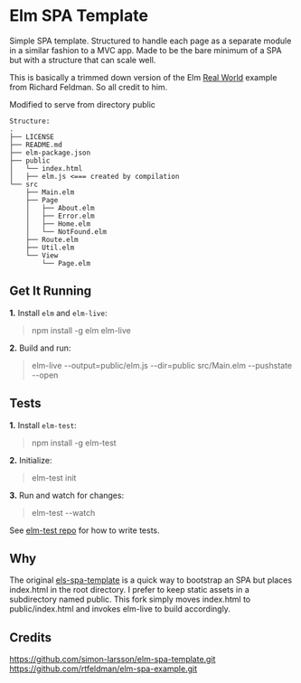 # Elm SPA Template

Simple SPA template.  Structured to handle each page as a separate module in a similar fashion to a MVC app. Made to be the bare minimum of a SPA but with a structure that can scale well.

This is basically a trimmed down version of the Elm [Real World](https://github.com/rtfeldman/elm-spa-example "Real World") example from Richard Feldman. So all credit to him.

Modified to serve from directory public

```
Structure:
.
├── LICENSE
├── README.md
├── elm-package.json
├── public
│   └── index.html
│   ├── elm.js <=== created by compilation
└── src
    ├── Main.elm
    ├── Page
    │   ├── About.elm
    │   ├── Error.elm
    │   ├── Home.elm
    │   └── NotFound.elm
    ├── Route.elm
    ├── Util.elm
    └── View
        └── Page.elm
```

## Get It Running

**1.** Install `elm` and `elm-live`:

> npm install -g elm elm-live

**2.** Build and run:

> elm-live --output=public/elm.js --dir=public src/Main.elm --pushstate --open

## Tests

**1.** Install `elm-test`:

> npm install -g elm-test

**2.** Initialize:

> elm-test init

**3.** Run and watch for changes:

> elm-test --watch

See [elm-test repo](https://github.com/elm-community/elm-test) for how to write tests.

## Why

The original [els-spa-template](https://github.com/simon-larsson/elm-spa-template.git) is a quick way to bootstrap an SPA but places index.html in the root directory. I prefer to keep static assets in a subdirectory named public. This fork simply moves index.html to public/index.html and invokes elm-live to build accordingly.

## Credits

https://github.com/simon-larsson/elm-spa-template.git
https://github.com/rtfeldman/elm-spa-example.git

